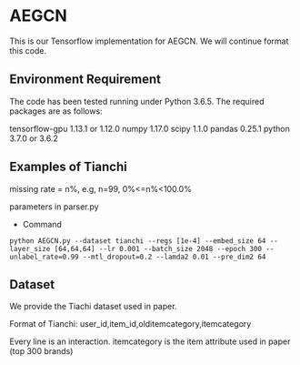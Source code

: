 # AEGCN
This is our Tensorflow implementation for AEGCN. We will continue format this code.

## Environment Requirement
The code has been tested running under Python 3.6.5. The required packages are as follows:

tensorflow-gpu 1.13.1 or 1.12.0
numpy 1.17.0
scipy 1.1.0
pandas 0.25.1
python 3.7.0 or 3.6.2

## Examples of Tianchi 
missing rate = n%, e.g, n=99, 0%<=n%<100.0%

parameters in parser.py

* Command
```
python AEGCN.py --dataset tianchi --regs [1e-4] --embed_size 64 --layer_size [64,64,64] --lr 0.001 --batch_size 2048 --epoch 300 --unlabel_rate=0.99 --mtl_dropout=0.2 --lamda2 0.01 --pre_dim2 64
```

## Dataset

We provide the Tiachi dataset used in paper.

Format of Tianchi: user_id,item_id,olditemcategory,itemcategory

Every line is an interaction. itemcategory is the item attribute used in paper (top 300 brands)

